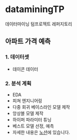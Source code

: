 # dataminingTP
데이터마이닝 텀프로젝트 레퍼지토리

## 아파트 가격 예측
### 1. 데이터셋
- 데이콘 데이터

### 2. 분석 계획
- EDA
- 피쳐 엔지니어링
- 다중 회귀 베이스라인 모델 제작
- 앙상블 모델 제작
- 하이퍼 파라미터 튜닝
- 베스트 모델 선정, 예측
- 자세한 내용은 [노션](https://www.notion.so/Term-Project-7b1b59d6b040469e9f9948f178f35dfd)에 있습니다.
